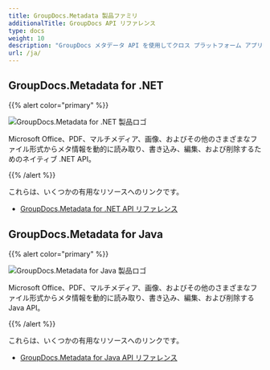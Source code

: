 ```yaml
---
title: GroupDocs.Metadata 製品ファミリ
additionalTitle: GroupDocs API リファレンス
type: docs
weight: 10
description: "GroupDocs メタデータ API を使用してクロス プラットフォーム アプリケーション内でメタデータを使用してドキュメントを整理し、将来的にデータを検索、使用、保存、再利用します。"
url: /ja/
---
```


## GroupDocs.Metadata for .NET

{{% alert color="primary" %}} 

![GroupDocs.Metadata for .NET 製品ロゴ](../gdocs_net.png)

Microsoft Office、PDF、マルチメディア、画像、およびその他のさまざまなファイル形式からメタ情報を動的に読み取り、書き込み、編集、および削除するためのネイティブ .NET API。

{{% /alert %}} 

これらは、いくつかの有用なリソースへのリンクです。

- [GroupDocs.Metadata for .NET API リファレンス](/metadata/ja/net/)


## GroupDocs.Metadata for Java

{{% alert color="primary" %}}

![GroupDocs.Metadata for Java 製品ロゴ](../gdocs_java.png)

Microsoft Office、PDF、マルチメディア、画像、およびその他のさまざまなファイル形式からメタ情報を動的に読み取り、書き込み、編集、および削除する Java API。

{{% /alert %}}

これらは、いくつかの有用なリソースへのリンクです。

- [GroupDocs.Metadata for Java API リファレンス](/metadata/java/)
